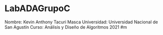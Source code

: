# LabADAGrupoC
Nombre: Kevin Anthony Tacuri Masca
Universidad: Universidad Nacional de San Agustín 
Curso: Análisis y Diseño de Algoritmos 2021 #m
